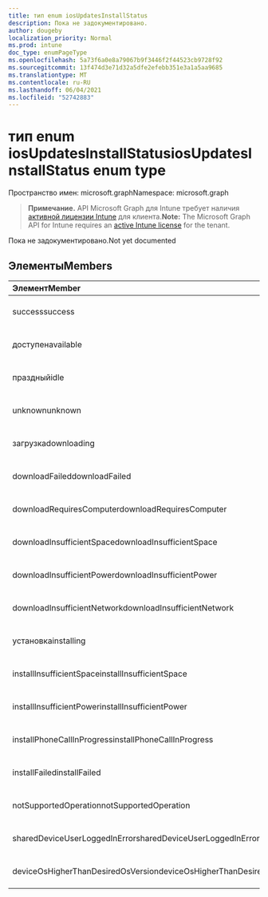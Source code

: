 ```yaml
---
title: тип enum iosUpdatesInstallStatus
description: Пока не задокументировано.
author: dougeby
localization_priority: Normal
ms.prod: intune
doc_type: enumPageType
ms.openlocfilehash: 5a73f6a0e8a79067b9f3446f2f44523cb9728f92
ms.sourcegitcommit: 13f474d3e71d32a5dfe2efebb351e3a1a5aa9685
ms.translationtype: MT
ms.contentlocale: ru-RU
ms.lasthandoff: 06/04/2021
ms.locfileid: "52742883"
---
```

# <a name="iosupdatesinstallstatus-enum-type"></a><span data-ttu-id="5d05d-103">тип enum iosUpdatesInstallStatus</span><span class="sxs-lookup"><span data-stu-id="5d05d-103">iosUpdatesInstallStatus enum type</span></span>

<span data-ttu-id="5d05d-104">Пространство имен: microsoft.graph</span><span class="sxs-lookup"><span data-stu-id="5d05d-104">Namespace: microsoft.graph</span></span>

> <span data-ttu-id="5d05d-105">**Примечание.** API Microsoft Graph для Intune требует наличия [активной лицензии Intune](https://go.microsoft.com/fwlink/?linkid=839381) для клиента.</span><span class="sxs-lookup"><span data-stu-id="5d05d-105">**Note:** The Microsoft Graph API for Intune requires an [active Intune license](https://go.microsoft.com/fwlink/?linkid=839381) for the tenant.</span></span>

<span data-ttu-id="5d05d-106">Пока не задокументировано.</span><span class="sxs-lookup"><span data-stu-id="5d05d-106">Not yet documented</span></span>

## <a name="members"></a><span data-ttu-id="5d05d-107">Элементы</span><span class="sxs-lookup"><span data-stu-id="5d05d-107">Members</span></span>
|<span data-ttu-id="5d05d-108">Элемент</span><span class="sxs-lookup"><span data-stu-id="5d05d-108">Member</span></span>|<span data-ttu-id="5d05d-109">Значение</span><span class="sxs-lookup"><span data-stu-id="5d05d-109">Value</span></span>|<span data-ttu-id="5d05d-110">Описание</span><span class="sxs-lookup"><span data-stu-id="5d05d-110">Description</span></span>|
|:---|:---|:---|
|<span data-ttu-id="5d05d-111">success</span><span class="sxs-lookup"><span data-stu-id="5d05d-111">success</span></span>|<span data-ttu-id="5d05d-112">0</span><span class="sxs-lookup"><span data-stu-id="5d05d-112">0</span></span>|<span data-ttu-id="5d05d-113">Пока не задокументировано.</span><span class="sxs-lookup"><span data-stu-id="5d05d-113">Not yet documented</span></span>|
|<span data-ttu-id="5d05d-114">доступен</span><span class="sxs-lookup"><span data-stu-id="5d05d-114">available</span></span>|<span data-ttu-id="5d05d-115">1</span><span class="sxs-lookup"><span data-stu-id="5d05d-115">1</span></span>|<span data-ttu-id="5d05d-116">Пока не задокументировано.</span><span class="sxs-lookup"><span data-stu-id="5d05d-116">Not yet documented</span></span>|
|<span data-ttu-id="5d05d-117">праздный</span><span class="sxs-lookup"><span data-stu-id="5d05d-117">idle</span></span>|<span data-ttu-id="5d05d-118">2</span><span class="sxs-lookup"><span data-stu-id="5d05d-118">2</span></span>|<span data-ttu-id="5d05d-119">Пока не задокументировано.</span><span class="sxs-lookup"><span data-stu-id="5d05d-119">Not yet documented</span></span>|
|<span data-ttu-id="5d05d-120">unknown</span><span class="sxs-lookup"><span data-stu-id="5d05d-120">unknown</span></span>|<span data-ttu-id="5d05d-121">3</span><span class="sxs-lookup"><span data-stu-id="5d05d-121">3</span></span>|<span data-ttu-id="5d05d-122">Пока не задокументировано.</span><span class="sxs-lookup"><span data-stu-id="5d05d-122">Not yet documented</span></span>|
|<span data-ttu-id="5d05d-123">загрузка</span><span class="sxs-lookup"><span data-stu-id="5d05d-123">downloading</span></span>|<span data-ttu-id="5d05d-124">-2016330712</span><span class="sxs-lookup"><span data-stu-id="5d05d-124">-2016330712</span></span>|<span data-ttu-id="5d05d-125">Пока не задокументировано.</span><span class="sxs-lookup"><span data-stu-id="5d05d-125">Not yet documented</span></span>|
|<span data-ttu-id="5d05d-126">downloadFailed</span><span class="sxs-lookup"><span data-stu-id="5d05d-126">downloadFailed</span></span>|<span data-ttu-id="5d05d-127">-2016330711</span><span class="sxs-lookup"><span data-stu-id="5d05d-127">-2016330711</span></span>|<span data-ttu-id="5d05d-128">Пока не задокументировано.</span><span class="sxs-lookup"><span data-stu-id="5d05d-128">Not yet documented</span></span>|
|<span data-ttu-id="5d05d-129">downloadRequiresComputer</span><span class="sxs-lookup"><span data-stu-id="5d05d-129">downloadRequiresComputer</span></span>|<span data-ttu-id="5d05d-130">-2016330710</span><span class="sxs-lookup"><span data-stu-id="5d05d-130">-2016330710</span></span>|<span data-ttu-id="5d05d-131">Пока не задокументировано.</span><span class="sxs-lookup"><span data-stu-id="5d05d-131">Not yet documented</span></span>|
|<span data-ttu-id="5d05d-132">downloadInsufficientSpace</span><span class="sxs-lookup"><span data-stu-id="5d05d-132">downloadInsufficientSpace</span></span>|<span data-ttu-id="5d05d-133">-2016330709</span><span class="sxs-lookup"><span data-stu-id="5d05d-133">-2016330709</span></span>|<span data-ttu-id="5d05d-134">Пока не задокументировано.</span><span class="sxs-lookup"><span data-stu-id="5d05d-134">Not yet documented</span></span>|
|<span data-ttu-id="5d05d-135">downloadInsufficientPower</span><span class="sxs-lookup"><span data-stu-id="5d05d-135">downloadInsufficientPower</span></span>|<span data-ttu-id="5d05d-136">-2016330708</span><span class="sxs-lookup"><span data-stu-id="5d05d-136">-2016330708</span></span>|<span data-ttu-id="5d05d-137">Пока не задокументировано.</span><span class="sxs-lookup"><span data-stu-id="5d05d-137">Not yet documented</span></span>|
|<span data-ttu-id="5d05d-138">downloadInsufficientNetwork</span><span class="sxs-lookup"><span data-stu-id="5d05d-138">downloadInsufficientNetwork</span></span>|<span data-ttu-id="5d05d-139">-2016330707</span><span class="sxs-lookup"><span data-stu-id="5d05d-139">-2016330707</span></span>|<span data-ttu-id="5d05d-140">Пока не задокументировано.</span><span class="sxs-lookup"><span data-stu-id="5d05d-140">Not yet documented</span></span>|
|<span data-ttu-id="5d05d-141">установка</span><span class="sxs-lookup"><span data-stu-id="5d05d-141">installing</span></span>|<span data-ttu-id="5d05d-142">-2016330706</span><span class="sxs-lookup"><span data-stu-id="5d05d-142">-2016330706</span></span>|<span data-ttu-id="5d05d-143">Пока не задокументировано.</span><span class="sxs-lookup"><span data-stu-id="5d05d-143">Not yet documented</span></span>|
|<span data-ttu-id="5d05d-144">installInsufficientSpace</span><span class="sxs-lookup"><span data-stu-id="5d05d-144">installInsufficientSpace</span></span>|<span data-ttu-id="5d05d-145">-2016330705</span><span class="sxs-lookup"><span data-stu-id="5d05d-145">-2016330705</span></span>|<span data-ttu-id="5d05d-146">Пока не задокументировано.</span><span class="sxs-lookup"><span data-stu-id="5d05d-146">Not yet documented</span></span>|
|<span data-ttu-id="5d05d-147">installInsufficientPower</span><span class="sxs-lookup"><span data-stu-id="5d05d-147">installInsufficientPower</span></span>|<span data-ttu-id="5d05d-148">-2016330704</span><span class="sxs-lookup"><span data-stu-id="5d05d-148">-2016330704</span></span>|<span data-ttu-id="5d05d-149">Пока не задокументировано.</span><span class="sxs-lookup"><span data-stu-id="5d05d-149">Not yet documented</span></span>|
|<span data-ttu-id="5d05d-150">installPhoneCallInProgress</span><span class="sxs-lookup"><span data-stu-id="5d05d-150">installPhoneCallInProgress</span></span>|<span data-ttu-id="5d05d-151">-2016330703</span><span class="sxs-lookup"><span data-stu-id="5d05d-151">-2016330703</span></span>|<span data-ttu-id="5d05d-152">Пока не задокументировано.</span><span class="sxs-lookup"><span data-stu-id="5d05d-152">Not yet documented</span></span>|
|<span data-ttu-id="5d05d-153">installFailed</span><span class="sxs-lookup"><span data-stu-id="5d05d-153">installFailed</span></span>|<span data-ttu-id="5d05d-154">-2016330702</span><span class="sxs-lookup"><span data-stu-id="5d05d-154">-2016330702</span></span>|<span data-ttu-id="5d05d-155">Пока не задокументировано.</span><span class="sxs-lookup"><span data-stu-id="5d05d-155">Not yet documented</span></span>|
|<span data-ttu-id="5d05d-156">notSupportedOperation</span><span class="sxs-lookup"><span data-stu-id="5d05d-156">notSupportedOperation</span></span>|<span data-ttu-id="5d05d-157">-2016330701</span><span class="sxs-lookup"><span data-stu-id="5d05d-157">-2016330701</span></span>|<span data-ttu-id="5d05d-158">Пока не задокументировано.</span><span class="sxs-lookup"><span data-stu-id="5d05d-158">Not yet documented</span></span>|
|<span data-ttu-id="5d05d-159">sharedDeviceUserLoggedInError</span><span class="sxs-lookup"><span data-stu-id="5d05d-159">sharedDeviceUserLoggedInError</span></span>|<span data-ttu-id="5d05d-160">-2016330699</span><span class="sxs-lookup"><span data-stu-id="5d05d-160">-2016330699</span></span>|<span data-ttu-id="5d05d-161">Пока не задокументировано.</span><span class="sxs-lookup"><span data-stu-id="5d05d-161">Not yet documented</span></span>|
|<span data-ttu-id="5d05d-162">deviceOsHigherThanDesiredOsVersion</span><span class="sxs-lookup"><span data-stu-id="5d05d-162">deviceOsHigherThanDesiredOsVersion</span></span>|<span data-ttu-id="5d05d-163">-2016330696</span><span class="sxs-lookup"><span data-stu-id="5d05d-163">-2016330696</span></span>|<span data-ttu-id="5d05d-164">Пока не задокументировано.</span><span class="sxs-lookup"><span data-stu-id="5d05d-164">Not yet documented</span></span>|




